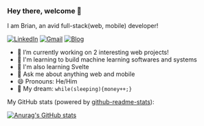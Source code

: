 ### Hey there, welcome 👋

I am Brian, an avid full-stack(web, mobile) developer!

<a href="https://linkedin.com/in/brianpaintsil" rel="noreferrer" target="_blank"><img src="https://camo.githubusercontent.com/aab7a97ea2b2789f3268e9cef282fbf5df5de4d4d3ea48fe44a6495a6464b393/68747470733a2f2f696d672e736869656c64732e696f2f62616467652f2d4c696e6b6564496e2d3135363842463f7374796c653d666c61742d737175617265266c6f676f3d4c696e6b6564696e266c6f676f436f6c6f723d7768697465" alt="LinkedIn"></img></a> <a href="mailto:braendadev@gmail.com" rel="noreferrer"><img src="https://camo.githubusercontent.com/58ee349ec7a128eb8f8e118d0f57514bc98e81f27b4766c976391a58f8e04aef/68747470733a2f2f696d672e736869656c64732e696f2f62616467652f2d456d61696c2d4538343533433f7374796c653d666c61742d737175617265266c6f676f3d476d61696c266c6f676f436f6c6f723d7768697465" alt="Gmail"></img></a> <a href="https://linkedin.com/in/brianpaintsil" rel="noreferrer" target="_blank"><img src="https://camo.githubusercontent.com/cef9b3165ec1a9a4e9197b824390c48e3806a27b2dd52aa92967f8a30c4c9449/68747470733a2f2f696d672e736869656c64732e696f2f62616467652f426c6f672d4630373733413f7374796c653d666c61742d737175617265266c6f676f3d66697265666f782d62726f77736572266c6f676f436f6c6f723d7768697465" alt="Blog" target="blank"></img></a>


- 🔭 I’m currently working on 2 interesting web projects!
- 🚀 I'm learning to build machine learning softwares and systems
- 🧐 I'm also learning Svelte
- 💬 Ask me about anything web and mobile
- 😄 Pronouns: He/Him
- 🌭 My dream: ```while(sleeping){money++;}```

My GitHub stats (powered by [github-readme-stats](https://github.com/anuraghazra/github-readme-stats)):


[![Anurag's GitHub stats](https://github-readme-stats.vercel.app/api?username=kiidbrian&show_icons=true&bg_color=00000000)](https://github.com/anuraghazra/github-readme-stats)

<!--
[![Top Langs](https://github-readme-stats.vercel.app/api/top-langs/?username=anuraghazra)](https://github.com/kiidbrian/github-readme-stats)
-->

<!-- 
[![GitHub Streak](https://streak-stats.demolab.com/?user=kiidbrian)](https://git.io/streak-stats) 
-->

<!--
**kiidbrian/kiidbrian** is a ✨ _special_ ✨ repository because its `README.md` (this file) appears on your GitHub profile.

Here are some ideas to get you started:

- 🔭 I’m currently working on ...
- 🌱 I’m currently learning ...
- 👯 I’m looking to collaborate on ...
- 🤔 I’m looking for help with ...
- 💬 Ask me about ...
- 📫 How to reach me: ...
- 😄 Pronouns: ...
- ⚡ Fun fact: ...
-->
